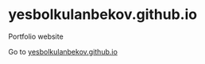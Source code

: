 # yesbolkulanbekov.github.io
Portfolio website

Go to [yesbolkulanbekov.github.io](https://yesbolkulanbekov.github.io)
